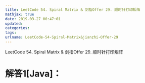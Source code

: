 ```yaml
---
title: LeetCode 54. Spiral Matrix & 剑指Offer 29. 顺时针打印矩阵
mathjax: true
date: 2019-03-27 00:47:01
updated:
categories:
tags:
urlname: LeetCode-54-Spiral-Matrix&jianzhi-Offer-29
---
```


LeetCode 54. Spiral Matrix & 剑指Offer 29. 顺时针打印矩阵

<!-- more -->

# 解答1[Java]：

